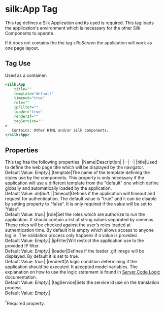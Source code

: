 # silk:App Tag
This tag defines a Silk Application and its used is required. This tag loads the application's environment which is necessary for the other Silk Components to operate.

If it does not contains the the tag *silk:Screen* the application will work as one page layout.

## Tag Use
Used as a container:
```xml
<silk:App
    title=""
    template="default"
    timeout="true"
    role=""
    ipFilter=""
    loader="true"
    renderIf=""
    tagService=""
>
   Contains: Other HTML and/or Silk components.
</silk:App>
```
## Properties
This tag has the following properties.
|Name|Description|
|--|--|
|title|Used to define the web page title which will be displayed by the navigator.<br>Default Value: *Empty*.|
|template|The name of the template defining the styles use by the components. This property is only necessary if the application will use a different template from the "default" one which define globally and automatically loaded by the application.<br>Default Value: *default*.|
|timeout|Defines if the application will timeout and request for authentication. The default value is "true" and it can be disable by setting property to "false". It is only required if the value will be set to "false".<br>Default Value: *true*.|
|role|Set the roles which are authorize to run the application. It should contain a list of string values separated by commas. These roles will be checked against the user's roles loaded at authentication time. By default it is empty which allows access to anyone log in. The validation process only happens if a value is provided.<br>Default Value: *Empty*.|
|ipFilter|Will restrict the application use to the provided IP filter.<br>Default Value: *Empty*.|
|loader|Defines if the loader .gif image will be displayed. By default it is set to true.<br>Default Value: *true*.|
|renderIf|A logic condition determining if the application should be executed. It accepted model variables. The explanation on how to use the logic statement is found in <a href="how_to/server_code_logic.md">Server Code Logic</a> documentation.<br>Default Value: *Empty*.|
|tagService|Sets the service id use on the translation process.<br>Default Value: *Empty*.|

<sup>*</sup>Required property.

